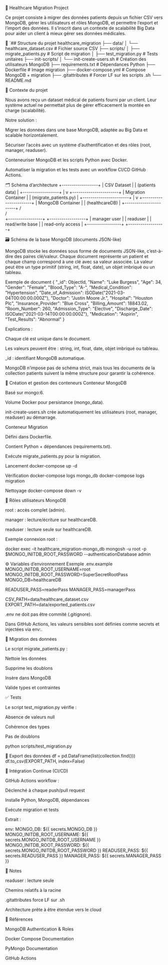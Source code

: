 🏥 Healthcare Migration Project

Ce projet consiste à migrer des données patients depuis un fichier CSV vers MongoDB, gérer les utilisateurs et rôles MongoDB, et permettre l’export et l’import des données.
Il s’inscrit dans un contexte de scalabilité Big Data pour aider un client à mieux gérer ses données médicales.
    
📂 `## Structure du projet
healthcare_migration
├── data/
│   └── healthcare_dataset.csv        # Fichier source CSV
├── scripts/
│   ├── migrate_patients.py           # Script de migration
│   ├── test_migration.py             # Tests unitaires
├── init-scripts/
│   └── init-create-users.sh          # Création des utilisateurs MongoDB
├── requirements.txt                  # Dépendances Python
├── Dockerfile                        # Image migration
├── docker-compose.yml                # Compose MongoDB + migration
├── .gitattributes                    # Forcer LF sur les scripts .sh
└── README.md



🎯 Contexte du projet

Nous avons reçu un dataset médical de patients fourni par un client.
Leur système actuel ne permettait plus de gérer efficacement la montée en charge (scalabilité).

Notre solution :

Migrer les données dans une base MongoDB, adaptée au Big Data et scalable horizontalement.

Sécuriser l’accès avec un système d’authentification et des rôles (root, manager, readuser).

Conteneuriser MongoDB et les scripts Python avec Docker.

Automatiser la migration et les tests avec un workflow CI/CD GitHub Actions.

🗂️ Schéma d’architecture
         +------------------+
         |  CSV Dataset     |
         | (patients data)  |
         +------------------+
                   |
                   v
       +-----------------------+
       | Migration Container   |
       | (migrate_patients.py) |
       +-----------------------+
                   |
                   v
       +-----------------------+
       |   MongoDB Container   |
       |   (healthcareDB)      |
       +-----------------------+
             /           \
            /             \
+-----------------+   +------------------+
|  manager user   |   |   readuser       |
| read/write base |   | read-only access |
+-----------------+   +------------------+

🗃️ Schéma de la base MongoDB (documents JSON-like)

MongoDB stocke les données sous forme de documents JSON-like, c’est-à-dire des paires clé/valeur.
Chaque document représente un patient et chaque champ correspond à une clé avec sa valeur associée.
La valeur peut être un type primitif (string, int, float, date), un objet imbriqué ou un tableau.

Exemple de document
{
  "_id": ObjectId,
  "Name": "Luke Burgess",
  "Age": 34,
  "Gender": "Female",
  "Blood_Type": "A-",
  "Medical_Condition": "Hypertension",
  "Date_of_Admission": ISODate("2021-03-04T00:00:00.000Z"),
  "Doctor": "Justin Moore Jr.",
  "Hospital": "Houston Plc",
  "Insurance_Provider": "Blue Cross",
  "Billing_Amount": 18843.02,
  "Room_Number": 260,
  "Admission_Type": "Elective",
  "Discharge_Date": ISODate("2021-03-14T00:00:00.000Z"),
  "Medication": "Aspirin",
  "Test_Results": "Abnormal"
}

Explications :

Chaque clé est unique dans le document.

Les valeurs peuvent être : string, int, float, date, objet imbriqué ou tableau.

_id : identifiant MongoDB automatique.

MongoDB n’impose pas de schéma strict, mais tous les documents de la collection patients suivent la même structure pour garantir la cohérence.

🐳 Création et gestion des conteneurs
Conteneur MongoDB

Basé sur mongo:6.

Volume Docker pour persistance (mongo_data).

init-create-users.sh crée automatiquement les utilisateurs (root, manager, readuser) au démarrage.

Conteneur Migration

Défini dans Dockerfile.

Contient Python + dépendances (requirements.txt).

Exécute migrate_patients.py pour la migration.

Lancement
docker-compose up -d

Vérification
docker-compose logs mongo_db
docker-compose logs migration

Nettoyage
docker-compose down -v

🔐 Rôles utilisateurs MongoDB

root : accès complet (admin).

manager : lecture/écriture sur healthcareDB.

readuser : lecture seule sur healthcareDB.

Exemple connexion root :

docker exec -it healthcare_migration-mongo_db mongosh -u root -p $MONGO_INITDB_ROOT_PASSWORD --authenticationDatabase admin

⚙️ Variables d’environnement
Exemple .env.example
MONGO_INITDB_ROOT_USERNAME=root
MONGO_INITDB_ROOT_PASSWORD=SuperSecretRootPass
MONGO_DB=healthcareDB

READUSER_PASS=readerPass
MANAGER_PASS=managerPass

CSV_PATH=data/healthcare_dataset.csv
EXPORT_PATH=data/exported_patients.csv


.env ne doit pas être commité (.gitignore).

Dans GitHub Actions, les valeurs sensibles sont définies comme secrets et injectées via env:.

🚀 Migration des données

Le script migrate_patients.py :

Nettoie les données

Supprime les doublons

Insère dans MongoDB

Valide types et contraintes

✅ Tests

Le script test_migration.py vérifie :

Absence de valeurs null

Cohérence des types

Pas de doublons

python scripts/test_migration.py

💾 Export des données
df = pd.DataFrame(list(collection.find()))
df.to_csv(EXPORT_PATH, index=False)

🔄 Intégration Continue (CI/CD)

GitHub Actions workflow :

Déclenché à chaque push/pull request

Installe Python, MongoDB, dépendances

Exécute migration et tests

Extrait :

env:
  MONGO_DB: ${{ secrets.MONGO_DB }}
  MONGO_INITDB_ROOT_USERNAME: ${{ secrets.MONGO_INITDB_ROOT_USERNAME }}
  MONGO_INITDB_ROOT_PASSWORD: ${{ secrets.MONGO_INITDB_ROOT_PASSWORD }}
  READUSER_PASS: ${{ secrets.READUSER_PASS }}
  MANAGER_PASS: ${{ secrets.MANAGER_PASS }}

📌 Notes

readuser : lecture seule

Chemins relatifs à la racine

.gitattributes force LF sur .sh

Architecture prête à être étendue vers le cloud

🔗 Références

MongoDB Authentication & Roles

Docker Compose Documentation

PyMongo Documentation


GitHub Actions
